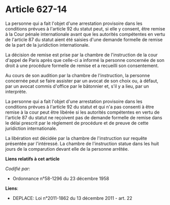 # Article 627-14

La personne qui a fait l'objet d'une arrestation provisoire dans les conditions prévues à l'article 92 du statut peut, si
elle y consent, être remise à la Cour pénale internationale avant que les autorités compétentes en vertu de l'article 87 du
statut aient été saisies d'une demande formelle de remise de la part de la juridiction internationale.

La décision de remise est prise par la chambre de l'instruction de la cour d'appel de Paris après que celle-ci a informé la
personne concernée de son droit à une procédure formelle de remise et a recueilli son consentement.

Au cours de son audition par la chambre de l'instruction, la personne concernée peut se faire assister par un avocat de son
choix ou, à défaut, par un avocat commis d'office par le bâtonnier et, s'il y a lieu, par un interprète.

La personne qui a fait l'objet d'une arrestation provisoire dans les conditions prévues à l'article 92 du statut et qui n'a
pas consenti à être remise à la cour peut être libérée si les autorités compétentes en vertu de l'article 87 du statut ne
reçoivent pas de demande formelle de remise dans le délai prescrit par le règlement de procédure et de preuve de cette
juridiction internationale.

La libération est décidée par la chambre de l'instruction sur requête présentée par l'intéressé. La chambre de l'instruction
statue dans les huit jours de la comparution devant elle de la personne arrêtée.

**Liens relatifs à cet article**

_Codifié par_:

  - Ordonnance n°58-1296 du 23 décembre 1958

**Liens**:

  - DEPLACE: Loi n°2011-1862 du 13 décembre 2011 - art. 22
